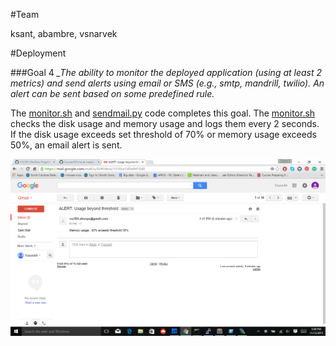 #Team

ksant, abambre, vsnarvek

#Deployment


###Goal 4
*_The ability to monitor the deployed application (using at least 2 metrics) and send alerts using email or SMS (e.g., smtp, mandrill, twilio). An alert can be sent based on some predefined rule.*

The [monitor.sh](scripts/monitor.sh) and [sendmail.py](scripts/sendmail.py) code completes this goal.
The [monitor.sh](scripts/monitor.sh) checks the disk usage and memory usage and logs them every 2 seconds. If the disk usage exceeds set threshold of 70% or memory usage exceeds 50%, an email alert is sent.

![image](images/alert.png)
